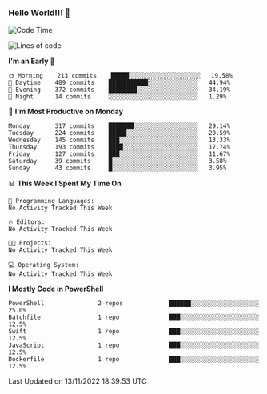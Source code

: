 ### Hello World!!! 👋

<!--
**kekotek/kekotek** is a ✨ _special_ ✨ repository because its `README.md` (this file) appears on your GitHub profile.

Here are some ideas to get you started:

- 🔭 I’m currently working on ...
- 🌱 I’m currently learning ...
- 👯 I’m looking to collaborate on ...
- 🤔 I’m looking for help with ...
- 💬 Ask me about ...
- 📫 How to reach me: ...
- 😄 Pronouns: ...
- ⚡ Fun fact: ...
-->

<!--START_SECTION:waka-->
![Code Time](http://img.shields.io/badge/Code%20Time-361%20hrs%2013%20mins-blue)

![Lines of code](https://img.shields.io/badge/From%20Hello%20World%20I%27ve%20Written-19%20Thousand%20lines%20of%20code-blue)

**I'm an Early 🐤** 

```text
🌞 Morning    213 commits    █████░░░░░░░░░░░░░░░░░░░░   19.58% 
🌆 Daytime    489 commits    ███████████░░░░░░░░░░░░░░   44.94% 
🌃 Evening    372 commits    ████████░░░░░░░░░░░░░░░░░   34.19% 
🌙 Night      14 commits     ░░░░░░░░░░░░░░░░░░░░░░░░░   1.29%

```
📅 **I'm Most Productive on Monday** 

```text
Monday       317 commits    ███████░░░░░░░░░░░░░░░░░░   29.14% 
Tuesday      224 commits    █████░░░░░░░░░░░░░░░░░░░░   20.59% 
Wednesday    145 commits    ███░░░░░░░░░░░░░░░░░░░░░░   13.33% 
Thursday     193 commits    ████░░░░░░░░░░░░░░░░░░░░░   17.74% 
Friday       127 commits    ███░░░░░░░░░░░░░░░░░░░░░░   11.67% 
Saturday     39 commits     █░░░░░░░░░░░░░░░░░░░░░░░░   3.58% 
Sunday       43 commits     █░░░░░░░░░░░░░░░░░░░░░░░░   3.95%

```


📊 **This Week I Spent My Time On** 

```text
💬 Programming Languages: 
No Activity Tracked This Week

🔥 Editors: 
No Activity Tracked This Week

🐱‍💻 Projects: 
No Activity Tracked This Week

💻 Operating System: 
No Activity Tracked This Week

```

**I Mostly Code in PowerShell** 

```text
PowerShell               2 repos             ██████░░░░░░░░░░░░░░░░░░░   25.0% 
Batchfile                1 repo              ███░░░░░░░░░░░░░░░░░░░░░░   12.5% 
Swift                    1 repo              ███░░░░░░░░░░░░░░░░░░░░░░   12.5% 
JavaScript               1 repo              ███░░░░░░░░░░░░░░░░░░░░░░   12.5% 
Dockerfile               1 repo              ███░░░░░░░░░░░░░░░░░░░░░░   12.5%

```



 Last Updated on 13/11/2022 18:39:53 UTC
<!--END_SECTION:waka-->
